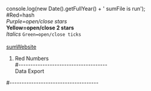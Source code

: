 console.log(new Date().getFullYear() + ' sumFile is run'); <br>
#Red=hash <br>
*Purple=open/close stars* <br>
**Yellow=open/close 2 stars** <br>
_Italics_
`Green=open/close ticks` <br>
<red> <br>
[sumWebsite](http://www.www.com) <br>
1.  Red Numbers <br>
#------------------------------------- <br>
    <!--CSV Export Button-->
     <div id="tester">
    <!--located http://localhost:5000/#/main-->
    <md-button class="md-warning" ng-click="sc.export()">Data Export</button>
    <!--<p>{{sc.exportTester}}</p>-->
#------------------------------------- <br>
